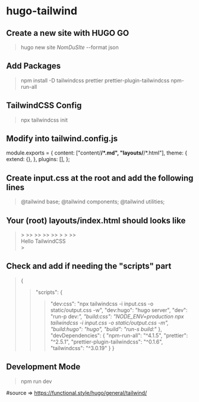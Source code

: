 # hugo-tailwind

## Create a new site with HUGO GO

> hugo new site *NomDuSIte* --format json

## Add Packages

> npm install -D tailwindcss prettier prettier-plugin-tailwindcss npm-run-all


## TailwindCSS Config

> npx tailwindcss init


## Modify into tailwind.config.js

  module.exports = {
  content: ["content/**/*.md", "layouts/**/*.html"],
  theme: {
    extend: {},
  },
  plugins: [],
 };


## Create input.css at the root and add the following lines

> @tailwind base;
> @tailwind components;
> @tailwind utilities;


## Your (root) layouts/index.html should looks like

> <!DOCTYPE html>
> <html lang="en">
>>  <head>
>>>    <meta charset="UTF-8" />
>>>    <meta name="viewport" content="width=device-width, initial-scale=1.0" />
>>>    <link rel="stylesheet" href="output.css" />
>>>    <title>Hello Hugo</title>
>>  </head>
>>  <body>
>>>    <div class="text-4xl text-red-700">Hello TailwindCSS</div>
>>  </body>
> </html>


## Check and add if needing the "scripts" part

> {
>>  "scripts": {
>>>    "dev:css": "npx tailwindcss -i input.css -o static/output.css -w",
>>>    "dev:hugo": "hugo server",
>>>    "dev": "run-p dev:*",
>>>    "build:css": "NODE_ENV=production npx tailwindcss -i input.css -o static/output.css -m",
>>>    "build:hugo": "hugo",
>>>    "build": "run-s build:*"
>  },
>>  "devDependencies": {
>>>    "npm-run-all": "^4.1.5",
>>>    "prettier": "^2.5.1",
>>>    "prettier-plugin-tailwindcss": "^0.1.6",
>>>    "tailwindcss": "^3.0.19"
>>  }
> }


## Development Mode
> npm run dev


#source => https://functional.style/hugo/general/tailwind/
